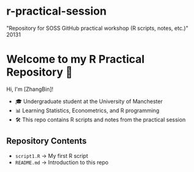 # r-practical-session
"Repository for SOSS GitHub practical workshop (R scripts, notes, etc.)"   20131


# Welcome to my R Practical Repository 👋

Hi, I'm [ZhangBin]!  
- 🎓 Undergraduate student at the University of Manchester  
- 📊 Learning Statistics, Econometrics, and R programming  
- 🛠 This repo contains R scripts and notes from the practical session  

## Repository Contents
- `script1.R` → My first R script  
- `README.md` → Introduction to this repo  
